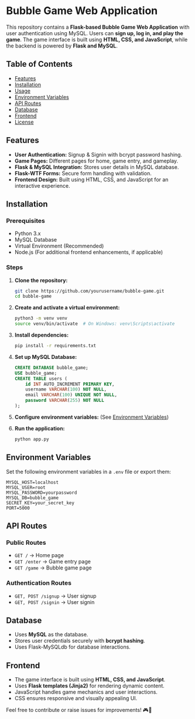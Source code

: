 # Bubble Game Web Application

This repository contains a **Flask-based Bubble Game Web Application** with user authentication using MySQL. Users can **sign up, log in, and play the game**. The game interface is built using **HTML, CSS, and JavaScript**, while the backend is powered by **Flask and MySQL**.

## Table of Contents

- [Features](#features)
- [Installation](#installation)
- [Usage](#usage)
- [Environment Variables](#environment-variables)
- [API Routes](#api-routes)
- [Database](#database)
- [Frontend](#frontend)
- [License](#license)

## Features

- **User Authentication:** Signup & Signin with bcrypt password hashing.
- **Game Pages:** Different pages for home, game entry, and gameplay.
- **Flask & MySQL Integration:** Stores user details in MySQL database.
- **Flask-WTF Forms:** Secure form handling with validation.
- **Frontend Design:** Built using HTML, CSS, and JavaScript for an interactive experience.

## Installation

### Prerequisites
- Python 3.x
- MySQL Database
- Virtual Environment (Recommended)
- Node.js (For additional frontend enhancements, if applicable)

### Steps

1. **Clone the repository:**
   ```bash
   git clone https://github.com/yourusername/bubble-game.git
   cd bubble-game
   ```

2. **Create and activate a virtual environment:**
   ```bash
   python3 -m venv venv
   source venv/bin/activate  # On Windows: venv\Scripts\activate
   ```

3. **Install dependencies:**
   ```bash
   pip install -r requirements.txt
   ```

4. **Set up MySQL Database:**
   ```sql
   CREATE DATABASE bubble_game;
   USE bubble_game;
   CREATE TABLE users (
       id INT AUTO_INCREMENT PRIMARY KEY,
       username VARCHAR(100) NOT NULL,
       email VARCHAR(100) UNIQUE NOT NULL,
       password VARCHAR(255) NOT NULL
   );
   ```

5. **Configure environment variables:** (See [Environment Variables](#environment-variables))

6. **Run the application:**
   ```bash
   python app.py
   ```

## Environment Variables

Set the following environment variables in a `.env` file or export them:
```plaintext
MYSQL_HOST=localhost
MYSQL_USER=root
MYSQL_PASSWORD=yourpassword
MYSQL_DB=bubble_game
SECRET_KEY=your_secret_key
PORT=5000
```

## API Routes

### Public Routes
- `GET /` → Home page
- `GET /enter` → Game entry page
- `GET /game` → Bubble game page

### Authentication Routes
- `GET, POST /signup` → User signup
- `GET, POST /signin` → User signin

## Database
- Uses **MySQL** as the database.
- Stores user credentials securely with **bcrypt hashing**.
- Uses Flask-MySQLdb for database interactions.

## Frontend
- The game interface is built using **HTML, CSS, and JavaScript**.
- Uses **Flask templates (Jinja2)** for rendering dynamic content.
- JavaScript handles game mechanics and user interactions.
- CSS ensures responsive and visually appealing UI.


Feel free to contribute or raise issues for improvements! 🎮🚀

